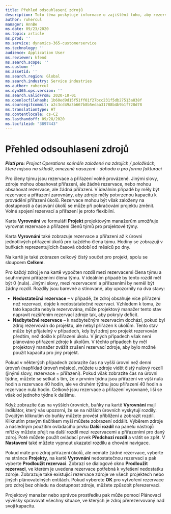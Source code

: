 ```yaml
---
title: Přehled odsouhlasení zdrojů
description: Toto téma poskytuje informace o zajištění toho, aby rezervace a přiřazení zdrojů k projektům byly sladěny.
author: ruhercul
manager: AnnBe
ms.date: 09/23/2020
ms.topic: article
ms.prod: ''
ms.service: dynamics-365-customerservice
ms.technology: ''
audience: Application User
ms.reviewer: kfend
ms.search.scope: ''
ms.custom: ''
ms.assetid: ''
ms.search.region: Global
ms.search.industry: Service industries
ms.author: ruhercul
ms.dyn365.ops.version: ''
ms.search.validFrom: 2020-10-01
ms.openlocfilehash: 1b60ed9d15f51ff01f27bcc231f5db27513a838f
ms.sourcegitcommit: a2c3cd49a3b667b8b5edaa31788b4b9b1f728d78
ms.translationtype: HT
ms.contentlocale: cs-CZ
ms.lasthandoff: 09/28/2020
ms.locfileid: "3897443"
---
```

# <a name="resource-reconciliation-overview"></a>Přehled odsouhlasení zdrojů

_**Platí pro:** Project Operations scénáře založené na zdrojích / položkách, které nejsou na skladě, omezené nasazení - dohoda o pro forma fakturaci_

Pro členy týmu jsou rezervace a přiřazení volně provázené. Jinými slovy, zdroje mohou obsahovat přiřazení, ale žádné rezervace, nebo mohou obsahovat rezervace, ale žádná přiřazení. V ideálním případě by měly být rezervace a přiřazení zarovnány, aby zdroje měly potvrzenou kapacitu k provádění přiřazení úkolů. Rezervace mohou být však založeny na dostupnosti a časování úkolů se může při pokračování projektu změnit. Volné spojení rezervací a přiřazení je proto flexibilní.

Karta **Vyrovnání** ve formuláři **Projekt** projektovým manažerům umožňuje vyrovnat rezervace a přiřazení členů týmů pro projektové týmy.

Karta **Vyrovnání** také zobrazuje rezervace a přiřazení až k úrovni jednotlivých přiřazení úkolů pro každého člena týmu. Hodiny se zobrazují v buňkách reprezentujících časová období od měsíců po dny.

Na kartě je také zobrazen celkový čistý součet pro projekt, spolu se sloupcem **Celkem**.

Pro každý zdroj je na kartě vypočten rozdíl mezi rezervacemi člena týmu a souhrnnými přiřazeními člena týmu. V ideálním případě by tento rozdíl měl být 0 (nula). Jinými slovy, mezi rezervacemi a přiřazeními by neměl být žádný rozdíl. Rozdíly jsou barevné a stínované, aby upozornily na dva stavy:

- **Nedostatečná rezervace** – v případě, že zdroj obsahuje více přiřazení než rezervací, dojde k nedostatatečné rezervaci. Vzhledem k tomu, že tato kapacita nebyla rezervována, může projektový manažer tento stav napravit rozšířením rezervací zdroje tak, aby pokryly deficit.
- **Nadbytečné rezervace** – k nadbytečným rezervacím dochází, pokud byl zdroj rezervován do projektu, ale nebyl přiřazen k úkolům. Tento stav může být přijatelný v případech, kdy byl zdroj pro projekt rezervován předtím, než došlo k přiřazení úkolu. V jiných případech však není plánováno přiřazení zdroje k úkolům. V těchto případech by měl projektový manažer zvážit zrušení rezervací zdroje, aby bylo možné použít kapacitu pro jiný projekt.

Pokud v některých případech zobrazíte čas na vyšší úrovni než denní úroveň (například úroveň měsíce), můžete u zdroje vidět čistý nulový rozdíl (jinými slovy, rezervace = přiřazení). Pokud však zobrazíte čas na úrovni týdne, můžete se setkat s tím, že v prvním týdnu jsou přiřazení ve výši nula hodin a rezervace 40 hodin, ale ve druhém týdnu jsou přiřazení 40 hodin a rezervace nula hodin. Celkově jsou rezervace a přiřazení vyrovnané, liší se však od jednoho týdne k dalšímu.

Když zobrazíte čas na vyšších úrovních, buňky na kartě **Vyrovnání** mají indikátor, který vás upozorní, že se na nižších úrovních vyskytují rozdíly. Dvojitým kliknutím do buňky můžete provést přiblížení a zobrazit rozdíl. Kliknutím pravým tlačítkem myši můžete zobrazení oddálit. Výběrem zdroje a následným použitím ovládacího prvku **Další rozdíl** na panelu nástrojů mřížky můžete přejít na další rozdíl mezi rezervacemi a přiřazeními pro daný zdroj. Poté můžete použít ovládací prvek **Předchozí rozdíl** a vrátit se zpět. V **Nastavení** také můžete vypnout ukazatel rozdílu a chování navigace.


Pokud máte pro zdroj přiřazení úkolů, ale nemáte žádné rezervace, vyberte na stránce **Projekty**, na kartě **Vyrovnání** nedostatečnou rezervaci a pak vyberte **Prodloužit rezervaci**. Zobrazí se dialogové okno **Prodloužit rezervaci**, ve kterém je uvedena rezervace potřebná k vyřešení nedostatku zdroje. Zobrazuje také existující rezervace zdroje ve všech projektech nebo jiných plánovatelných entitách. Pokud vyberete **OK** pro vytvoření rezervace pro zdroj bez ohledu na dostupnost zdroje, můžete způsobit přerezervaci.

Projektový manažer nebo správce prostředku pak může pomocí Plánovací vývěsky spravovat všechny situace, ve kterých je zdroj přerezervovaný nad svoji kapacitu.

